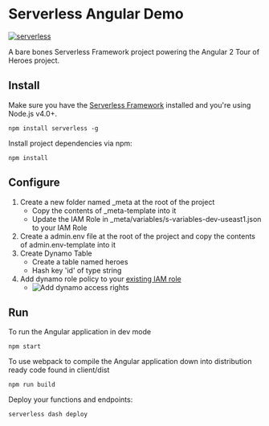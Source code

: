 # Serverless Angular Demo

[![serverless](http://public.serverless.com/badges/v3.svg)](http://www.serverless.com)

A bare bones Serverless Framework project powering the Angular 2 Tour of Heroes project.

## Install

Make sure you have the [Serverless Framework](http://www.serverless.com) installed and you're using Node.js v4.0+. 
```
npm install serverless -g
```

Install project dependencies via npm:
```
npm install
```

## Configure
1. Create a new folder named _meta at the root of the project
	- Copy the contents of _meta-template into it
	- Update the IAM Role in _meta/variables/s-variables-dev-useast1.json to your IAM Role
2. Create a admin.env file at the root of the project and copy the contents of admin.env-template into it
3. Create Dynamo Table
    - Create a table named heroes
    - Hash key 'id' of type string
4. Add dynamo role policy to your [existing IAM role](https://console.aws.amazon.com/iam/home?region=us-east-1#roles)
    - ![Add dynamo access rights](https://raw.github.com/jongear/serverless-angular-demo/master/README-content/dynamo-iam-role-policy.PNG "Add dynamo access rights")


## Run

To run the Angular application in dev mode
```
npm start
```

To use webpack to compile the Angular application down into distribution ready code found in client/dist
```
npm run build
```

Deploy your functions and endpoints:
```
serverless dash deploy
```